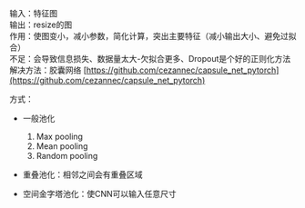 输入：特征图  
输出：resize的图  
作用：使图变小，减小参数，简化计算，突出主要特征（减小输出大小、避免过拟合）  
不足：会导致信息损失、数据量太大-欠拟合更多、Dropout是个好的正则化方法  
解决方法：胶囊网络 [https://github.com/cezannec/capsule_net_pytorch](https://github.com/cezannec/capsule_net_pytorch)
 
方式：

- 一般池化
    
    1. Max pooling
    2. Mean pooling
    3. Random pooling
- 重叠池化：相邻之间会有重叠区域
- 空间金字塔池化：使CNN可以输入任意尺寸